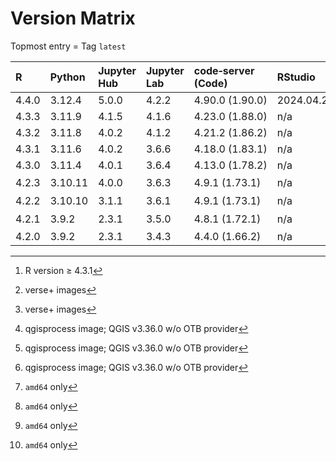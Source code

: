 # Version Matrix

Topmost entry = Tag `latest`

| R     | Python  | Jupyter Hub | Jupyter Lab | code‑server (Code) | RStudio       | Git    | Git LFS | Pandoc | CRAN[^1]/CTAN[^2] date | Quarto[^2]  | QGIS[^3] | SAGA[^3] | OTB[^3][^4] | Linux distro |
|:------|:--------|:------------|:------------|:-------------------|:--------------|:-------|:--------|:-------|:-----------------------|:------------|:---------|:---------|:------------|:-------------|
| 4.4.0 | 3.12.4  | 5.0.0       | 4.2.2       | 4.90.0 (1.90.0)    | 2024.04.2+764 | 2.45.2 | 3.5.1   | 3.1.11 |                        | 1.4.555     | 3.36.3   | 9.1.3    | 9.0.0       | Debian 12    |
| 4.3.3 | 3.11.9  | 4.1.5       | 4.1.6       | 4.23.0 (1.88.0)    | n/a           | 2.44.0 | 3.5.1   | 3.1.11 | 2024‑04‑24             | 1.4.553     | 3.36.2   | 9.1.3    | 9.0.0       | Debian 12    |
| 4.3.2 | 3.11.8  | 4.0.2       | 4.1.2       | 4.21.2 (1.86.2)    | n/a           | 2.44.0 | 3.4.1   | 3.1.11 | 2024‑02‑29             | 1.4.550     | 3.36.0   | 9.1.3    | 8.1.2       | Debian 12    |
| 4.3.1 | 3.11.6  | 4.0.2       | 3.6.6       | 4.18.0 (1.83.1)    | n/a           | 2.42.0 | 3.4.0   | 3.1.1  | 2023‑10‑31             | 1.3.450     | 3.34.0   | 9.1.3    | 8.1.2       | Debian 12    |
| 4.3.0 | 3.11.4  | 4.0.1       | 3.6.4       | 4.13.0 (1.78.2)    | n/a           | 2.41.0 | 3.3.0   | 3.1.1  | 2023‑06‑16             | 1.3.361     | 3.30.3   | 8.5.0    | 8.1.1       | Debian 12    |
| 4.2.3 | 3.10.11 | 4.0.0       | 3.6.3       | 4.9.1 (1.73.1)     | n/a           | 2.40.0 | 3.3.0   | 2.19.2 | 2023‑04‑21             | 1.2.475[^4] | n/a      | n/a      | n/a         | Debian 11    |
| 4.2.2 | 3.10.10 | 3.1.1       | 3.6.1       | 4.9.1 (1.73.1)     | n/a           | 2.40.0 | 3.3.0   | 2.19.2 | 2023‑03‑15             | 1.2.335[^4] | n/a      | n/a      | n/a         | Debian 11    |
| 4.2.1 | 3.9.2   | 2.3.1       | 3.5.0       | 4.8.1 (1.72.1)     | n/a           | 2.38.1 | 3.2.0   | 2.19.2 | 2022‑10‑31             | 1.1.251[^4] | n/a      | n/a      | n/a         | Debian 11    |
| 4.2.0 | 3.9.2   | 2.3.1       | 3.4.3       | 4.4.0 (1.66.2)     | n/a           | 2.36.1 | 3.2.0   | 2.18   | 2022‑06‑23             | n/a         | n/a      | n/a      | n/a         | Debian 11    |

[^1]: R version ≥ 4.3.1  
[^2]: verse+ images  
[^3]: qgisprocess image; QGIS v3.36.0 w/o OTB provider  
[^4]: `amd64` only
